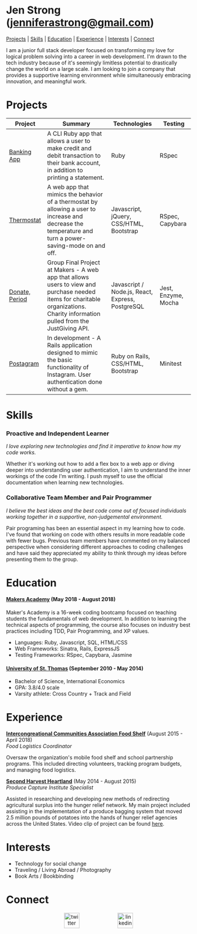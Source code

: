 # Jen Strong (<jenniferastrong@gmail.com>)

[Projects](#projects) |  [Skills](#skills)  |  [Education](#education)  | [ Experience](#experience)  |  [Interests](#interests) | [Connect](#connect)

I am a junior full stack developer focused on transforming my love for logical problem solving into a career in web development. I'm drawn to the tech industry because of it's seemingly limitless potential to drastically change the world on a large scale. I am looking to join a company that provides a supportive learning environment while simultaneously embracing innovation, and meaningful work. 

# <a id="projects"></a>Projects 
| Project                                                               | Summary        | Technologies  | Testing|
| ----------------------------------------------------------------------| -------------|--------------|----------|
| [Banking App](https://github.com/JenStrong/bank-app)                   | A CLI Ruby app that allows a user to make credit and debit transaction to their bank account, in addition to printing a statement.| Ruby | RSpec
| [Thermostat](https://github.com/JenStrong/thermostat)                | A web app that mimics the behavior of a thermostat by allowing a user to increase and decrease the temperature and turn a power-saving-mode on and off.| Javascript, jQuery, CSS/HTML, Bootstrap | RSpec, Capybara
| [Donate, Period](https://github.com/JenStrong/donate-period)   | Group Final Project at Makers - A web app that allows users to view and purchase needed items for charitable organizations. Charity information pulled from the JustGiving API.    | Javascript / Node.js, React, Express, PostgreSQL | Jest, Enzyme, Mocha
| [Postagram](https://github.com/JenStrong/postagram)| In development - A Rails application designed to mimic the basic functionality of Instagram. User authentication done without a gem. |  Ruby on Rails, CSS/HTML, Bootstrap | Minitest


# <a id="skills"></a>Skills

### Proactive and Independent Learner 

*I love exploring new technologies and find it imperative to know how my code works.* 

Whether it's working out how to add a flex box to a web app or diving deeper into understanding user authentication, I aim to understand the inner workings of the code I'm writing. I push myself to use the official documentation when learning new technologies. 

### Collaborative Team Member and Pair Programmer

*I believe the best ideas and the best code come out of focused individuals working together in a supportive, non-judgemental environment.*

Pair programing has been an essential aspect in my learning how to code. I've found that working on code with others results in more readable code with fewer bugs. Previous team members have commented on my balanced perspective when considering different approaches to coding challenges and have said they appreciated my ability to think through my ideas before presenting them to the group. 

####  

# <a id="education"></a>Education

#### <a href="https://makers.tech/">Makers Academy</a> (May 2018 - August 2018)

Maker's Academy is a 16-week coding bootcamp focused on teaching students the fundamentals of web development. In addition to learning the technical aspects of programming, the course also focuses on industry best practices including TDD, Pair Programming, and XP values. 

- Languages: Ruby, Javascript, SQL, HTML/CSS <br>
- Web Frameworks: Sinatra, Rails, ExpressJS <br>
- Testing Frameworks: RSpec, Capybara, Jasmine

#### <a href="https://www.stthomas.edu/">University of St. Thomas</a> (September 2010 - May 2014) 

- Bachelor of Science, International Economics
- GPA: 3.8/4.0 scale
- Varsity athlete: Cross Country + Track and Field 

# <a id="experience"></a>Experience

<a href="https://www.icafoodshelf.org/">**Intercongreational Communities Association Food Shelf**</a> (August 2015 - April 2018)    
*Food Logistics Coordinator* <br>

Oversaw the organization's mobile food shelf and school partnership programs. This included directing volunteers, tracking program budgets, and managing food logistics.

<a href="http://www.2harvest.org/">**Second Harvest Heartland**</a>  (May 2014 - August 2015)   
*Produce Capture Institute Specialist* <br>

Assisted in researching and developing new methods of redirecting agricultural surplus into the hunger relief network. My main project included assisting in the implementation of a produce bagging system that moved 2.5 million pounds of potatoes into the hands of hunger relief agencies across the United States. Video clip of project can be found <a href="https://www.youtube.com/watch?v=Jd0iexBwSqAhere">here</a>.

# <a id="interests"></a>Interests
- Technology for social change 
- Traveling / Living Abroad / Photography 
- Book Arts / Bookbinding 

# <a id="connect"></a>Connect

<p align="center">
<a href="https://twitter.com/devgirljen">
<img src="http://goinkscape.com/wp-content/uploads/2015/07/twitter-logo-final.png" alt="twitter" hspace="50" height="42" width="42"></a>
<a href="https://www.linkedin.com/in/jenniferastrong/">
<img src="https://www.iconfinder.com/data/icons/free-social-icons/67/linkedin_circle_color-512.png" alt="linkedin" hspace="50" height="42" width="42"></a></p>
